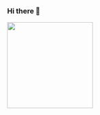 ### Hi there 👋
<div aling ="center">
  
  <img  src="https://media.giphy.com/media/scZPhLqaVOM1qG4lT9/giphy.gif"  width="200" />
</div>

<!--
**valentincerezuela04/valentincerezuela04** is a ✨ _special_ ✨ repository because its `README.md` (this file) appears on your GitHub profile.

Here are some ideas to get you started:

- 🔭 I’m currently working on ...
- 🌱 I’m currently learning ...
- 👯 I’m looking to collaborate on ...
- 🤔 I’m looking for help with ...
- 💬 Ask me about ...
- 📫 How to reach me: ...
- 😄 Pronouns: ...
- ⚡ Fun fact: ...
-->
